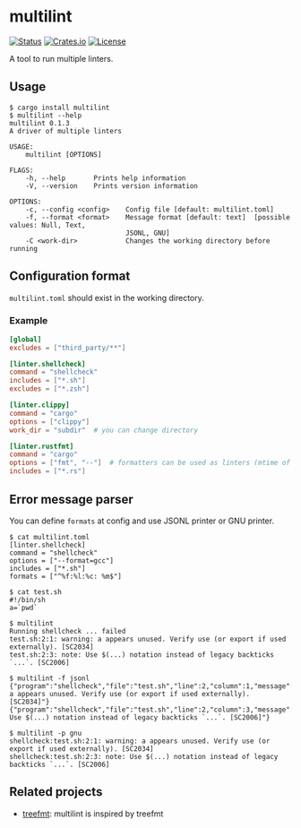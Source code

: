 # multilint

[![Status](https://img.shields.io/github/actions/workflow/status/regen100/multilint/rust.yml)](https://github.com/regen100/multilint/actions/workflows/rust.yml)
[![Crates.io](https://img.shields.io/crates/v/multilint)](https://crates.io/crates/multilint)
[![License](https://img.shields.io/github/license/regen100/multilint)](https://github.com/regen100/multilint/blob/main/LICENSE)

A tool to run multiple linters.

## Usage

    $ cargo install multilint
    $ multilint --help
    multilint 0.1.3
    A driver of multiple linters

    USAGE:
        multilint [OPTIONS]

    FLAGS:
        -h, --help       Prints help information
        -V, --version    Prints version information

    OPTIONS:
        -c, --config <config>    Config file [default: multilint.toml]
        -f, --format <format>    Message format [default: text]  [possible values: Null, Text,
                                 JSONL, GNU]
        -C <work-dir>            Changes the working directory before running

## Configuration format

`multilint.toml` should exist in the working directory.

### Example

```toml
[global]
excludes = ["third_party/**"]

[linter.shellcheck]
command = "shellcheck"
includes = ["*.sh"]
excludes = ["*.zsh"]

[linter.clippy]
command = "cargo"
options = ["clippy"]
work_dir = "subdir"  # you can change directory

[linter.rustfmt]
command = "cargo"
options = ["fmt", "--"]  # formatters can be used as linters (mtime of the files are checked if `check_hash` is false)
includes = ["*.rs"]
```

## Error message parser

You can define `formats` at config and use JSONL printer or GNU printer.

    $ cat multilint.toml
    [linter.shellcheck]
    command = "shellcheck"
    options = ["--format=gcc"]
    includes = ["*.sh"]
    formats = ["^%f:%l:%c: %m$"]

    $ cat test.sh
    #!/bin/sh
    a=`pwd`

    $ multilint
    Running shellcheck ... failed
    test.sh:2:1: warning: a appears unused. Verify use (or export if used externally). [SC2034]
    test.sh:2:3: note: Use $(...) notation instead of legacy backticks `...`. [SC2006]

    $ multilint -f jsonl
    {"program":"shellcheck","file":"test.sh","line":2,"column":1,"message":"warning: a appears unused. Verify use (or export if used externally). [SC2034]"}
    {"program":"shellcheck","file":"test.sh","line":2,"column":3,"message":"note: Use $(...) notation instead of legacy backticks `...`. [SC2006]"}

    $ multilint -p gnu
    shellcheck:test.sh:2:1: warning: a appears unused. Verify use (or export if used externally). [SC2034]
    shellcheck:test.sh:2:3: note: Use $(...) notation instead of legacy backticks `...`. [SC2006]

## Related projects

*   [treefmt](https://github.com/numtide/treefmt): multilint is inspired by treefmt
